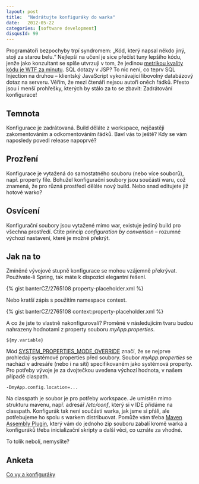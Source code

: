```yaml
---
layout: post
title:  "Nedrátujte konfiguráky do warka"
date:   2012-05-22
categories: [software development]
disqusId: 99
---
```

Programátoři bezpochyby trpí syndromem: „Kód, který napsal někdo jiný, stojí za starou belu.“ Nejlepší na učení je sice přečíst tuny lepšího 
kódu, jenže jako konzultant se spíše utvrzuji v tom, že jedinou [metrikou kvality kódu je WTF za minutu](http://commadot.com/wtf-per-minute/). SQL dotazy v JSP? To nic není, co 
teprv SQL Injection na druhou – klientský JavaScript vykonávající libovolný databázový dotaz na serveru. Věřím, že mezi čtenáři nejsou autoři oněch řádků. Přesto jsou i menší prohřešky, kterých by stálo za to se zbavit: Zadrátování konfigurace!
<!--more-->

Temnota
------

Konfigurace je zadrátovaná. Build děláte z workspace, nejčastěji zakomentováním a odkomentováním řádků. Baví vás to ještě? Kdy se vám naposledy povedl release napoprvé?

Prozření
------

Konfigurace je vytažená do samostatného souboru (nebo více souborů), např. property file. Bohužel konfigurační soubory jsou součástí waru, což znamená, že pro různá prostředí děláte nový build. Nebo snad editujete již hotové warko?

Osvícení
------

Konfigurační soubory jsou vytažené mimo war, existuje jediný build pro všechna prostředí. Ctíte princip _configuration by convention_ – rozumné
 výchozí nastavení, které je možné překrýt.

Jak na to
------

Zmíněné vývojové stupně konfigurace se mohou vzájemně překrývat. Používate-li Spring, tak máte k dispozici elegantní řešení.

{% gist banterCZ/2765108 property-placeholder.xml %}

Nebo kratší zápis s použitím namespace context.

{% gist banterCZ/2765108 context:property-placeholder.xml %}

A co že jste to vlastně nakonfigurovali? Proměné v následujícím tvaru budou nahrazeny hodnotami z property souboru _myApp.properties_.

    ${my.variable}
    
Mód [SYSTEM_PROPERTIES_MODE_OVERRIDE](http://static.springsource.org/spring/docs/3.1.x/javadoc-api/org/springframework/beans/factory/config/PropertyPlaceholderConfigurer.html#SYSTEM_PROPERTIES_MODE_OVERRIDE) značí, že se nejprve 
 prohledají systémové properties před soubory. Soubor _myApp.properties_ se nachází v adresáře (nebo i na síti) specifikovaném jako systémová 
 property. Pro potřeby vývoje je za dvojtečkou uvedena výchozí hodnota, v našem případě claspath.
 
    -DmyApp.config.location=...

Na classpath je soubor je pro potřeby workspace. Je umístěn mimo strukturu mavenu, např. adresář _/etc/conf_, který si v IDE přidáme na 
classpath. Konfigurák tak není součástí warka, jak jsme si přáli, ale potřebujeme ho spolu s warkem distribuovat. Pomůže vám třeba [Maven 
Assembly Plugin](http://maven.apache.org/plugins/maven-assembly-plugin/), který vám do jednoho zip souboru zabalí kromě warka a konfiguráků třeba inicializační skripty a další věci, co uznáte za 
vhodné.

To tolik nebolí, nemyslíte?

Anketa
------
<script type="text/javascript" charset="utf-8" src="http://static.polldaddy.com/p/6248386.js"></script>
<noscript><a href="http://polldaddy.com/poll/6248386/">Co vy a konfiguráky</a></noscript>